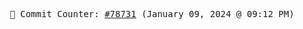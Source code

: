 <p align="center">
    <samp>
        📮 Commit Counter: <a href="https://github.com/Javascript-void0/Javascript-void0/commits/main">#78731</a> (January 09, 2024 @ 09:12 PM)
    </samp>
</p>